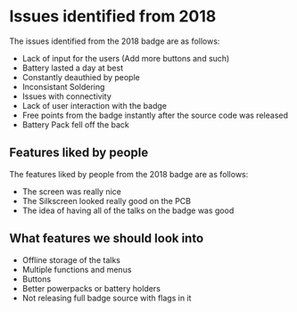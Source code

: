 # Issues identified from 2018

The issues identified from the 2018 badge are as follows:

* Lack of input for the users (Add more buttons and such)
* Battery lasted a day at best
* Constantly deauthied by people
* Inconsistant Soldering
* Issues with connectivity
* Lack of user interaction with the badge
* Free points from the badge instantly after the source code was released
* Battery Pack fell off the back

## Features liked by people

The features liked by people from the 2018 badge are as follows:

* The screen was really nice
* The Silkscreen looked really good on the PCB
* The idea of having all of the talks on the badge was good

## What features we should look into

* Offline storage of the talks
* Multiple functions and menus
* Buttons
* Better powerpacks or battery holders
* Not releasing full badge source with flags in it
